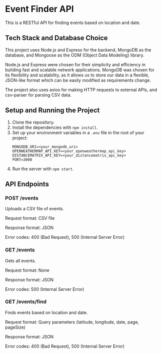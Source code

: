 # Event Finder API

This is a RESTful API for finding events based on location and date.

## Tech Stack and Database Choice

This project uses Node.js and Express for the backend, MongoDB as the database, and Mongoose as the ODM (Object Data Modeling) library. 

Node.js and Express were chosen for their simplicity and efficiency in building fast and scalable network applications. MongoDB was chosen for its flexibility and scalability, as it allows us to store our data in a flexible, JSON-like format which can be easily modified as requirements change.

The project also uses axios for making HTTP requests to external APIs, and csv-parser for parsing CSV data.

## Setup and Running the Project

1. Clone the repository.
2. Install the dependencies with `npm install`.
3. Set up your environment variables in a `.env` file in the root of your project:
    ```
    MONGODB_URI=<your_mongodb_uri>
    OPENWEATHERMAP_API_KEY=<your_openweathermap_api_key>
    DISTANCEMATRIX_API_KEY=<your_distancematrix_api_key>
    PORT=3000
    ```
4. Run the server with `npm start`.

## API Endpoints

### POST /events

Uploads a CSV file of events.

Request format: CSV file

Response format: JSON

Error codes: 400 (Bad Request), 500 (Internal Server Error)

### GET /events

Gets all events.

Request format: None

Response format: JSON

Error codes: 500 (Internal Server Error)

### GET /events/find

Finds events based on location and date.

Request format: Query parameters (latitude, longitude, date, page, pageSize)

Response format: JSON

Error codes: 400 (Bad Request), 500 (Internal Server Error)
